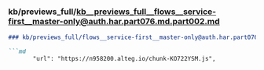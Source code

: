 ### kb/previews_full/kb__previews_full__flows__service-first__master-only@auth.har.part076.md.part002.md

```md
### kb/previews_full/flows__service-first__master-only@auth.har.part076.md (part 002)

```md
       "url": "https://n958200.alteg.io/chunk-KO722YSM.js",
     
```

```

```
